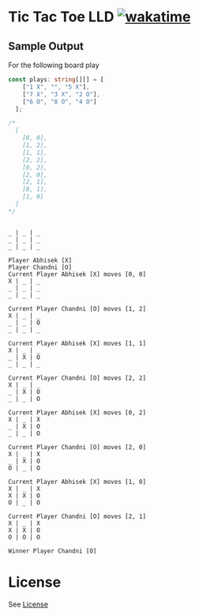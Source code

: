 # Tic Tac Toe LLD [![wakatime](https://wakatime.com/badge/user/b4d90a09-8caf-45db-8a08-9d1dc7e98e84/project/f36223ed-baed-4985-ad7a-9bcfb6fd2d1a.svg)](https://wakatime.com/badge/user/b4d90a09-8caf-45db-8a08-9d1dc7e98e84/project/f36223ed-baed-4985-ad7a-9bcfb6fd2d1a)

## Sample Output

For the following board play

```ts
const plays: string[][] = [
    ["1 X", "", "5 X"],
    ["7 X", "3 X", "2 O"],
    ["6 O", "8 O", "4 O"]
  ];

/*
  [
    [0, 0],
    [1, 2],
    [1, 1],
    [2, 2],
    [0, 2],
    [2, 0],
    [2, 1],
    [0, 1],
    [1, 0]
  ]
*/
```

```text

_ | _ | _
_ | _ | _
_ | _ | _

Player Abhisek [X]
Player Chandni [O]
Current Player Abhisek [X] moves [0, 0]
X | _ | _
_ | _ | _
_ | _ | _

Current Player Chandni [O] moves [1, 2]
X | _ | _
_ | _ | O
_ | _ | _

Current Player Abhisek [X] moves [1, 1]
X | _ | _
_ | X | O
_ | _ | _

Current Player Chandni [O] moves [2, 2]
X | _ | _
_ | X | O
_ | _ | O

Current Player Abhisek [X] moves [0, 2]
X | _ | X
_ | X | O
_ | _ | O

Current Player Chandni [O] moves [2, 0]
X | _ | X
_ | X | O
O | _ | O

Current Player Abhisek [X] moves [1, 0]
X | _ | X
X | X | O
O | _ | O

Current Player Chandni [O] moves [2, 1]
X | _ | X
X | X | O
O | O | O

Winner Player Chandni [O]

```

# License

See [License](./LICENSE)
